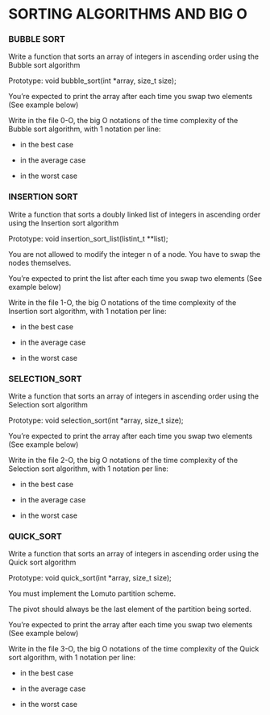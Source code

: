 # SORTING ALGORITHMS AND BIG O
### **BUBBLE SORT**

Write a function that sorts an array of integers in ascending order using the Bubble sort algorithm

Prototype: void bubble_sort(int *array, size_t size);

You’re expected to print the array after each time you swap two elements (See example below)

Write in the file 0-O, the big O notations of the time complexity of the Bubble sort algorithm, with 1 notation per line:

- in the best case

* in the average case

+ in the worst case

### **INSERTION SORT**

Write a function that sorts a doubly linked list of integers in ascending order using the Insertion sort algorithm

Prototype: void insertion_sort_list(listint_t **list);

You are not allowed to modify the integer n of a node. You have to swap the nodes themselves.

You’re expected to print the list after each time you swap two elements (See example below)

Write in the file 1-O, the big O notations of the time complexity of the Insertion sort algorithm, with 1 notation per line:

- in the best case

* in the average case

+ in the worst case

### **SELECTION_SORT**

Write a function that sorts an array of integers in ascending order using the Selection sort algorithm

Prototype: void selection_sort(int *array, size_t size);

You’re expected to print the array after each time you swap two elements (See example below)

Write in the file 2-O, the big O notations of the time complexity of the Selection sort algorithm, with 1 notation per line:

- in the best case

* in the average case

+ in the worst case

### **QUICK_SORT**

Write a function that sorts an array of integers in ascending order using the Quick sort algorithm

Prototype: void quick_sort(int *array, size_t size);

You must implement the Lomuto partition scheme.

The pivot should always be the last element of the partition being sorted.

You’re expected to print the array after each time you swap two elements (See example below)

Write in the file 3-O, the big O notations of the time complexity of the Quick sort algorithm, with 1 notation per line:

- in the best case

* in the average case

+ in the worst case
